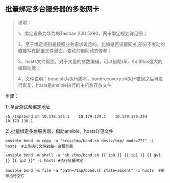 ## 批量绑定多台服务器的多张网卡

> 说明：
>
> 1、绑定设备为华为的Taishan 200 5280，网卡绑定规划详见图；
>
> 2、至于绑定规则是按照业务需求设定的，比如是否设置网关,部分不变动的直接写在配置文件里面，变动的借助动态传参；
>
> 3、hosts文件里面，对于大量的参数编辑，可以借助UE、EditPlus强大的编辑功能；
>
> 4、文件说明：bond.sh为执行脚本，bondrecovery.sh执行错误之后可进行恢复，hosts是ansible执行的主机名存放文件

步骤：

1).单台测试帮绑定地址

```
sh /tmp/bond.sh 10.178.135.1	10.179.129.1	10.179.129.254	10.179.138.1
```

2).批量绑定多台服务器，借助ansible，hosts详见文件

```
ansible bond -m copy -a "src=/tmp/bond.sh dest=/tmp/ mode=777" -i hosts  #上传执行文件到每一台服务器

ansible bond -m shell -a "sh /tmp/bond.sh {{ ip0 }} {{ ip1 }} {{ gw1 }} {{ ip2 }}" -i hosts #执行批量绑定

ansible bond -m file -a "path=/tmp/bond.sh state=absent" -i hosts  #删除执行文件
```

